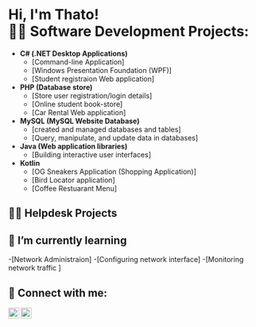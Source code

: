 <h1>Hi, I'm Thato! <br/

<h2>👨‍💻 Software Development Projects:</h2>

- <b>C# (.NET Desktop Applications)</b>
  - [Command-line Application]
  - [Windows Presentation Foundation (WPF)]
  - [Student registraion Web application]
- <b> PHP (Database store)</b>
  - [Store user registration/login details]
  - [Online student book-store]
  - [Car Rental Web application]
- <b>MySQL (MySQL Website Database)</b>
  - [created and managed databases and tables]
  - [Query, manipulate, and update data in databases]
- <b>Java (Web application libraries)</b>
  - [Building interactive user interfaces]
- <b>Kotlin</b>
  - [OG Sneakers Application (Shopping Application)]
  - [Bird Locator application]
  - [Coffee Restuarant Menu]
    
<h2> 👨‍💻 Helpdesk Projects</h2>


 <h2> 🌱 I’m currently learning</h2> 
-[Network Administraion]  
-[Configuring network interface]
-[Monitoring network traffic ]

<h2> 🤳 Connect with me:</h2>

[<img align="left" alt="ThatoMore | LinkedIn" width="22px" src="https://cdn.jsdelivr.net/npm/simple-icons@v3/icons/linkedin.svg" />][linkedin]
[<img align="left" alt="ThatoMore | Instagram" width="22px" src="https://cdn.jsdelivr.net/npm/simple-icons@v3/icons/instagram.svg" />][instagram]


[instagram]: https://www.instagram.com/that0_za
[linkedin]:  https://www.linkedin.com/in/thato-more-a0636a233/

<!--
**More-jnr/More-jnr** is a ✨ _special_ ✨ repository because its `README.md` (this file) appears on your GitHub profile.

Here are some ideas to get you started:

- 🔭 I’m currently working on ...
- 👯 I’m looking to collaborate on ...
- 🤔 I’m looking for help with ...
- 💬 Ask me about ...
- 📫 How to reach me: ...
- 😄 Pronouns: ...
- ⚡ Fun fact: ...
-->

